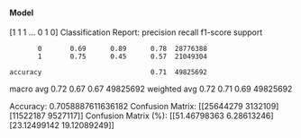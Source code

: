 #### Model
[1 1 1 ... 0 1 0]
Classification Report:
              precision    recall  f1-score   support

           0       0.69      0.89      0.78  28776388
           1       0.75      0.45      0.57  21049304

    accuracy                           0.71  49825692
   macro avg       0.72      0.67      0.67  49825692
weighted avg       0.72      0.71      0.69  49825692

Accuracy: 0.7058887611636182
Confusion Matrix:
[[25644279  3132109]
 [11522187  9527117]]
Confusion Matrix (%):
[[51.46798363  6.28613246]
 [23.12499142 19.12089249]]
